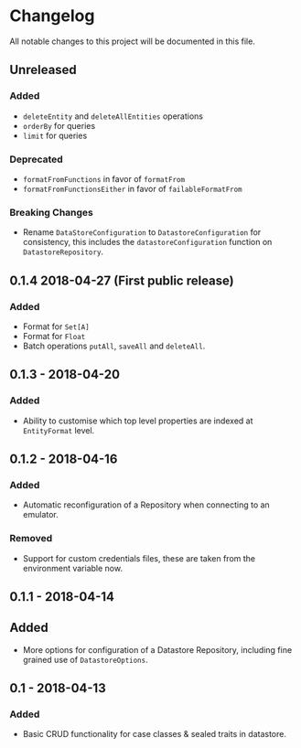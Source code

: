 # Changelog
All notable changes to this project will be documented in this file.

## Unreleased

### Added
- `deleteEntity` and `deleteAllEntities` operations
- `orderBy` for queries
- `limit` for queries

### Deprecated
- `formatFromFunctions` in favor of `formatFrom`
- `formatFromFunctionsEither` in favor of `failableFormatFrom`

### Breaking Changes
- Rename `DataStoreConfiguration` to `DatastoreConfiguration` for consistency, this includes the `datastoreConfiguration`
function on `DatastoreRepository`.

## 0.1.4 2018-04-27 (First public release)
### Added
- Format for `Set[A]`
- Format for `Float`
- Batch operations `putAll`, `saveAll` and `deleteAll`.

## 0.1.3 - 2018-04-20
### Added
- Ability to customise which top level properties are indexed at `EntityFormat` level.

## 0.1.2 - 2018-04-16
### Added
- Automatic reconfiguration of a Repository when connecting to an emulator.

### Removed
- Support for custom credentials files, these are taken from the environment variable now.

## 0.1.1 - 2018-04-14
## Added
- More options for configuration of a Datastore Repository, including fine grained use of `DatastoreOptions`.

## 0.1 - 2018-04-13
### Added
- Basic CRUD functionality for case classes & sealed traits in datastore.
